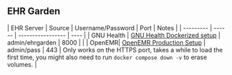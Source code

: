EHR Garden
------

| EHR Server | Source | Username/Password | Port | Notes |
| ---------  | ------ | ----------------- | ---- |
| GNU Health | [GNU Health Dockerized setup](https://github.com/paramburu/gnuhealth) | admin/ehrgarden | 8000 | |
| OpenEMR| [OpenEMR Production Setup](https://github.com/openemr/openemr/blob/master/docker/production/docker-compose.yml) | admin/pass | 443 | Only works on the HTTPS port, takes a while to load the first time, you might also need to run `docker compose down -v` to erase volumes. |
